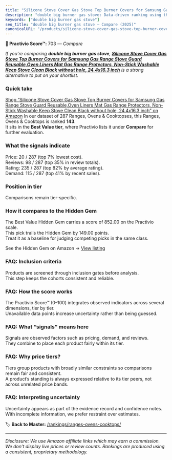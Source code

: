 ```yaml
---
title: "Silicone Stove Cover Gas Stove Top Burner Covers for Samsung Gas Range Stove Guard Reusable,Oven Liners Mat Gas Range Protectors, Non-Stick Washable Keep Stove Clean Black without hole, 24.4x16.3 inch"
description: "double big burner gas stove: Data-driven ranking using the Practivio Score™. Positioned by quality, value, demand, findability, momentum."
keywords: ["double big burner gas stove"]
seo_title: "double big burner gas stove — Compare (2025)"
canonicalURL: "/products/silicone-stove-cover-gas-stove-top-burner-covers-for-samsung-gas-range-stove-guard-reusableoven-liners-mat-gas-range-protectors-non-stick-washable-keep-stove-clean-black-without-hole-244x163-inch-B0D9JB5Z34/"
---
```


**🛒 Practivio Score™:** 703 — _Compare_


*If you're comparing **double big burner gas stove**, **[Silicone Stove Cover Gas Stove Top Burner Covers for Samsung Gas Range Stove Guard Reusable,Oven Liners Mat Gas Range Protectors, Non-Stick Washable Keep Stove Clean Black without hole, 24.4x16.3 inch](https://www.amazon.com/dp/B0D9JB5Z34?tag=practivio-20)** is a strong alternative to put on your shortlist.*
### Quick take
[Shop “Silicone Stove Cover Gas Stove Top Burner Covers for Samsung Gas Range Stove Guard Reusable,Oven Liners Mat Gas Range Protectors, Non-Stick Washable Keep Stove Clean Black without hole, 24.4x16.3 inch” on Amazon](https://www.amazon.com/dp/B0D9JB5Z34?tag=practivio-20)
In our dataset of 287 Ranges, Ovens & Cooktopses, this Ranges, Ovens & Cooktops is ranked **143**.  
It sits in the **Best Value tier**, where Practivio lists it under **Compare** for further evaluation.

### What the signals indicate
Price: 20 / 287 (top 7% lowest cost).  
Reviews: 98 / 287 (top 35% in review totals).  
Rating: 235 / 287 (top 82% by average rating).  
Demand: 115 / 287 (top 41% by recent sales).

### Position in tier
Comparisons remain tier-specific.

### How it compares to the Hidden Gem
The Best Value Hidden Gem carries a score of 852.00 on the Practivio scale.  
This pick trails the Hidden Gem by 149.00 points.  
Treat it as a baseline for judging competing picks in the same class.  

See the Hidden Gem on Amazon → [View listing](https://www.amazon.com/dp/B0CHJ5HFNB?tag=practivio-20)

### FAQ: Inclusion criteria
Products are screened through inclusion gates before analysis.  
This step keeps the cohorts consistent and reliable.

### FAQ: How the score works
The Practivio Score™ (0–100) integrates observed indicators across several dimensions, tier by tier.  
Unavailable data points increase uncertainty rather than being guessed.

### FAQ: What “signals” means here
Signals are observed factors such as pricing, demand, and reviews.  
They combine to place each product fairly within its tier.

### FAQ: Why price tiers?
Tiers group products with broadly similar constraints so comparisons remain fair and consistent.  
A product’s standing is always expressed relative to its tier peers, not across unrelated price bands.

### FAQ: Interpreting uncertainty
Uncertainty appears as part of the evidence record and confidence notes.  
With incomplete information, we prefer restraint over estimates.

<!-- Missing template for Compare/CompareWithinPriceClass -->


🏷️ **Back to Master:** [/rankings/ranges-ovens-cooktops/](/rankings/ranges-ovens-cooktops/)

---
_Disclosure: We use Amazon affiliate links which may earn a commission. We don’t display live prices or review counts. Rankings are produced using a consistent, proprietary methodology._

